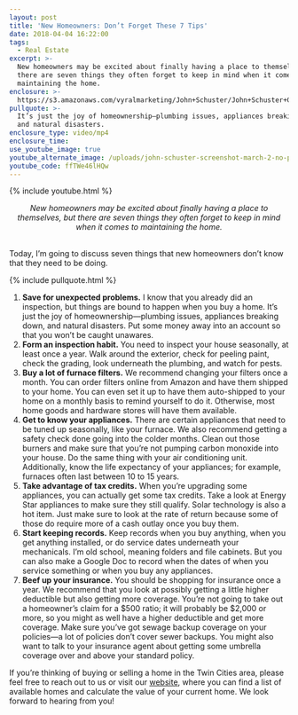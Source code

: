 ```yaml
---
layout: post
title: 'New Homeowners: Don’t Forget These 7 Tips'
date: 2018-04-04 16:22:00
tags:
  - Real Estate
excerpt: >-
  New homeowners may be excited about finally having a place to themselves, but
  there are seven things they often forget to keep in mind when it comes to
  maintaining the home.
enclosure: >-
  https://s3.amazonaws.com/vyralmarketing/John+Schuster/John+Schuster+Group+7+things+homeowners+need+to+know+(2).mp4
pullquote: >-
  It’s just the joy of homeownership—plumbing issues, appliances breaking down,
  and natural disasters.
enclosure_type: video/mp4
enclosure_time:
use_youtube_image: true
youtube_alternate_image: /uploads/john-schuster-screenshot-march-2-no-play-1.jpg
youtube_code: ffTWe46lHQw
---
```


{% include youtube.html %}

<center><em>New homeowners may be excited about finally having a place to themselves, but there are seven things they often forget to keep in mind when it comes to maintaining the home.</em></center>

<center>&nbsp;</center>

Today, I’m going to discuss seven things that new homeowners don’t know that they need to be doing.

{% include pullquote.html %}

1. **Save for unexpected problems.** I know that you already did an inspection, but things are bound to happen when you buy a home. It’s just the joy of homeownership—plumbing issues, appliances breaking down, and natural disasters. Put some money away into an account so that you won’t be caught unawares.
2. **Form an inspection habit.** You need to inspect your house seasonally, at least once a year. Walk around the exterior, check for peeling paint, check the grading, look underneath the plumbing, and watch for pests.
3. **Buy a lot of furnace filters.** We recommend changing your filters once a month. You can order filters online from Amazon and have them shipped to your home. You can even set it up to have them auto-shipped to your home on a monthly basis to remind yourself to do it. Otherwise, most home goods and hardware stores will have them available.
4. **Get to know your appliances.** There are certain appliances that need to be tuned up seasonally, like your furnace. We also recommend getting a safety check done going into the colder months. Clean out those burners and make sure that you’re not pumping carbon monoxide into your house. Do the same thing with your air conditioning unit. Additionally, know the life expectancy of your appliances; for example, furnaces often last between 10 to 15 years.
5. **Take advantage of tax credits.** When you’re upgrading some appliances, you can actually get some tax credits. Take a look at Energy Star appliances to make sure they still qualify. Solar technology is also a hot item. Just make sure to look at the rate of return because some of those do require more of a cash outlay once you buy them.
6. **Start keeping records.** Keep records when you buy anything, when you get anything installed, or do service dates underneath your mechanicals. I’m old school, meaning folders and file cabinets. But you can also make a Google Doc to record when the dates of when you service something or when you buy any appliances.
7. **Beef up your insurance.** You should be shopping for insurance once a year. We recommend that you look at possibly getting a little higher deductible but also getting more coverage. You’re not going to take out a homeowner’s claim for a $500 ratio; it will probably be $2,000 or more, so you might as well have a higher deductible and get more coverage. Make sure you’ve got sewage backup coverage on your policies—a lot of policies don’t cover sewer backups. You might also want to talk to your insurance agent about getting some umbrella coverage over and above your standard policy.

If you’re thinking of buying or selling a home in the Twin Cities area, please feel free to reach out to us or visit our [website](http://www.johnschustergroup.com/), where you can find a list of available homes and calculate the value of your current home. We look forward to hearing from you!